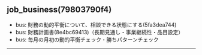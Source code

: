 job_business(79803790f4)
---

- bus: 財務の動的平衡について、相談できる状態にする(5fa3dea744)
- bus: 財務計画書(8e4bc69413)（長期見通し・事業継続性・品目設定）
- bus: 毎月の月初の動的平衡チェック・勝ちパターンチェック

---

